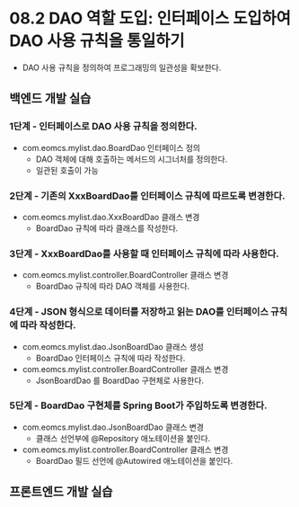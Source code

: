 # 08.2 DAO 역할 도입: 인터페이스 도입하여 DAO 사용 규칙을 통일하기

- DAO 사용 규칙을 정의하여 프로그래밍의 일관성을 확보한다.

## 백엔드 개발 실습

### 1단계 - 인터페이스로 DAO 사용 규칙을 정의한다.

- com.eomcs.mylist.dao.BoardDao 인터페이스 정의
  - DAO 객체에 대해 호출하는 메서드의 시그너처를 정의한다.
  - 일관된 호출이 가능

### 2단계 - 기존의 XxxBoardDao를 인터페이스 규칙에 따르도록 변경한다.
- com.eomcs.mylist.dao.XxxBoardDao 클래스 변경
  - BoardDao 규칙에 따라 클래스를 작성한다.

### 3단계 - XxxBoardDao를 사용할 때 인터페이스 규칙에 따라 사용한다.

- com.eomcs.mylist.controller.BoardController 클래스 변경
  - BoardDao 규칙에 따라 DAO 객체를 사용한다.

### 4단계 - JSON 형식으로 데이터를 저장하고 읽는 DAO를 인터페이스 규칙에 따라 작성한다.

- com.eomcs.mylist.dao.JsonBoardDao 클래스 생성
  - BoardDao 인터페이스 규칙에 따라 작성한다.
- com.eomcs.mylist.controller.BoardController 클래스 변경
  - JsonBoardDao 를 BoardDao 구현체로 사용한다.


### 5단계 - BoardDao 구현체를 Spring Boot가 주입하도록 변경한다.

- com.eomcs.mylist.dao.JsonBoardDao 클래스 변경
  - 클래스 선언부에 @Repository 애노테이션을 붙인다.
- com.eomcs.mylist.controller.BoardController 클래스 변경
  - BoardDao 필드 선언에 @Autowired 애노테이션을 붙인다.



## 프론트엔드 개발 실습








#
